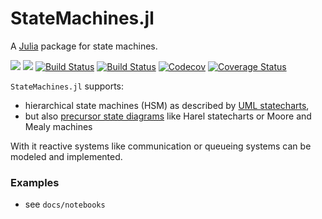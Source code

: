 # StateMachines.jl

A [Julia](https://julialang.org) package for state machines.

[![](https://img.shields.io/badge/docs-stable-blue.svg)](https://pbayer.github.io/StateMachines.jl/stable)
[![](https://img.shields.io/badge/docs-dev-blue.svg)](https://pbayer.github.io/StateMachines.jl/dev)
[![Build Status](https://travis-ci.com/pbayer/StateMachines.jl.svg?branch=master)](https://travis-ci.com/pbayer/StateMachines.jl)
[![Build Status](https://ci.appveyor.com/api/projects/status/github/pbayer/StateMachines.jl?svg=true)](https://ci.appveyor.com/project/pbayer/StateMachines-jl)
[![Codecov](https://codecov.io/gh/pbayer/StateMachines.jl/branch/master/graph/badge.svg)](https://codecov.io/gh/pbayer/StateMachines.jl)
[![Coverage Status](https://coveralls.io/repos/github/pbayer/StateMachines.jl/badge.svg?branch=master)](https://coveralls.io/github/pbayer/StateMachines.jl?branch=master)

`StateMachines.jl` supports:

- hierarchical state machines (HSM) as described by [UML statecharts](https://en.wikipedia.org/wiki/UML_state_machine),
- but also [precursor state diagrams](https://en.wikipedia.org/wiki/State_diagram) like Harel statecharts or Moore and Mealy machines

With it reactive systems like communication or queueing systems can be modeled
and implemented.

### Examples

- see `docs/notebooks`
